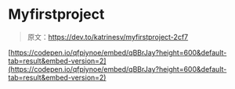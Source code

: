 # Myfirstproject

> 原文：<https://dev.to/katrinesv/myfirstproject-2cf7>

[https://codepen.io/qfpiynoe/embed/qBBrJay?height=600&default-tab=result&embed-version=2](https://codepen.io/qfpiynoe/embed/qBBrJay?height=600&default-tab=result&embed-version=2)